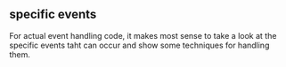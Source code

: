## specific events

For actual event handling code, it makes most sense to take a look at the specific events taht can occur and show some techniques for handling them.
